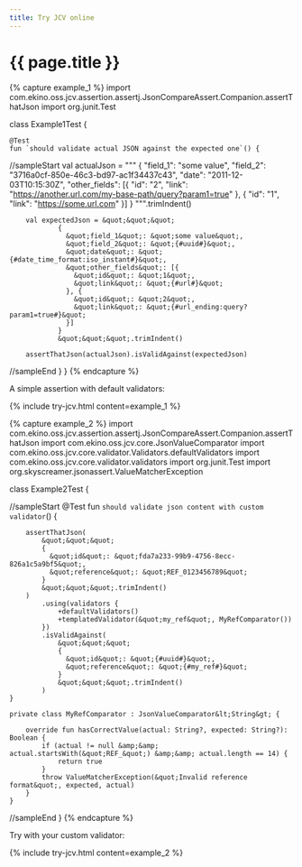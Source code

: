 ```yaml
---
title: Try JCV online
---
```


# {{ page.title }}

{% capture example_1 %}
import com.ekino.oss.jcv.assertion.assertj.JsonCompareAssert.Companion.assertThatJson
import org.junit.Test

class Example1Test {

    @Test
    fun `should validate actual JSON against the expected one`() {

//sampleStart
        val actualJson = &quot;&quot;&quot;
            {
              &quot;field_1&quot;: &quot;some value&quot;,
              &quot;field_2&quot;: &quot;3716a0cf-850e-46c3-bd97-ac1f34437c43&quot;,
              &quot;date&quot;: &quot;2011-12-03T10:15:30Z&quot;,
              &quot;other_fields&quot;: [{
                &quot;id&quot;: &quot;2&quot;,
                &quot;link&quot;: &quot;https://another.url.com/my-base-path/query?param1=true&quot;
              }, {
                &quot;id&quot;: &quot;1&quot;,
                &quot;link&quot;: &quot;https://some.url.com&quot;
              }]
            }
            &quot;&quot;&quot;.trimIndent()

        val expectedJson = &quot;&quot;&quot;
                {
                  &quot;field_1&quot;: &quot;some value&quot;,
                  &quot;field_2&quot;: &quot;{#uuid#}&quot;,
                  &quot;date&quot;: &quot;{#date_time_format:iso_instant#}&quot;,
                  &quot;other_fields&quot;: [{
                    &quot;id&quot;: &quot;1&quot;,
                    &quot;link&quot;: &quot;{#url#}&quot;
                  }, {
                    &quot;id&quot;: &quot;2&quot;,
                    &quot;link&quot;: &quot;{#url_ending:query?param1=true#}&quot;
                  }]
                }
                &quot;&quot;&quot;.trimIndent()

        assertThatJson(actualJson).isValidAgainst(expectedJson)
//sampleEnd
    }
}
{% endcapture %}

A simple assertion with default validators:

{% include try-jcv.html content=example_1 %}

{% capture example_2 %}
import com.ekino.oss.jcv.assertion.assertj.JsonCompareAssert.Companion.assertThatJson
import com.ekino.oss.jcv.core.JsonValueComparator
import com.ekino.oss.jcv.core.validator.Validators.defaultValidators
import com.ekino.oss.jcv.core.validator.validators
import org.junit.Test
import org.skyscreamer.jsonassert.ValueMatcherException

class Example2Test {

//sampleStart
    @Test
    fun `should validate json content with custom validator`() {

        assertThatJson(
            &quot;&quot;&quot;
            {
              &quot;id&quot;: &quot;fda7a233-99b9-4756-8ecc-826a1c5a9bf5&quot;,
              &quot;reference&quot;: &quot;REF_0123456789&quot;
            }
            &quot;&quot;&quot;.trimIndent()
        )
            .using(validators {
                +defaultValidators()
                +templatedValidator(&quot;my_ref&quot;, MyRefComparator())
            })
            .isValidAgainst(
                &quot;&quot;&quot;
                {
                  &quot;id&quot;: &quot;{#uuid#}&quot;,
                  &quot;reference&quot;: &quot;{#my_ref#}&quot;
                }
                &quot;&quot;&quot;.trimIndent()
            )
    }

    private class MyRefComparator : JsonValueComparator&lt;String&gt; {

        override fun hasCorrectValue(actual: String?, expected: String?): Boolean {
            if (actual != null &amp;&amp; actual.startsWith(&quot;REF_&quot;) &amp;&amp; actual.length == 14) {
                return true
            }
            throw ValueMatcherException(&quot;Invalid reference format&quot;, expected, actual)
        }
    }
//sampleEnd
}
{% endcapture %}

Try with your custom validator:

{% include try-jcv.html content=example_2 %}

<script src="https://unpkg.com/kotlin-playground@1"
        data-selector=".kotlin-code"
        data-server="https://kotlin-jcv-compiler-server.herokuapp.com"
        data-version="1.4.0">
</script>
